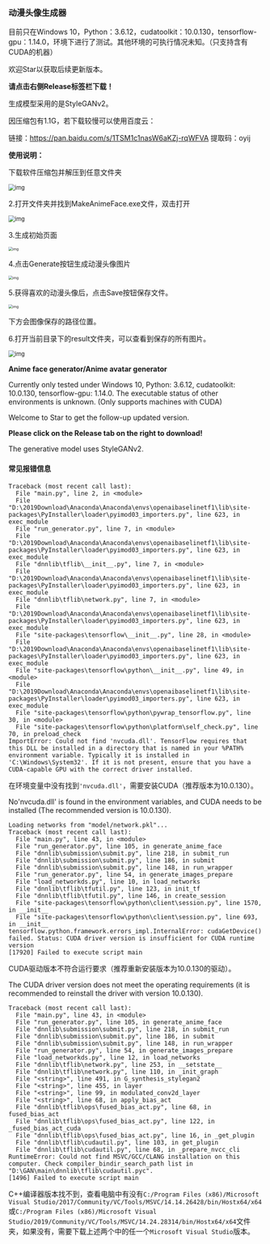 ### 动漫头像生成器

目前只在Windows 10，Python：3.6.12，cudatoolkit：10.0.130，tensorflow-gpu：1.14.0，环境下进行了测试。其他环境的可执行情况未知。（只支持含有CUDA的机器）

欢迎Star以获取后续更新版本。

**请点击右侧Release标签栏下载！**

生成模型采用的是StyleGANv2。



因压缩包有1.1G，若下载较慢可以使用百度云：

链接：https://pan.baidu.com/s/1TSM1c1nasW6aKZj-rqWFVA  提取码：oyij 

**使用说明：**

下载软件压缩包并解压到任意文件夹

<img src="https://banni.oss-cn-beijing.aliyuncs.com/img/20210401200955.jpg" alt="img" style="zoom: 80%;" />

2.打开文件夹并找到MakeAnimeFace.exe文件，双击打开

<img src="https://banni.oss-cn-beijing.aliyuncs.com/img/20210401200959.jpg" alt="img" style="zoom:80%;" />

3.生成初始页面

<img src="https://banni.oss-cn-beijing.aliyuncs.com/img/20210401201001.jpg" alt="img" style="zoom:50%;" />

4.点击Generate按钮生成动漫头像图片

<img src="https://banni.oss-cn-beijing.aliyuncs.com/img/20210401201004.jpg" alt="img" style="zoom:50%;" />

5.获得喜欢的动漫头像后，点击Save按钮保存文件。

<img src="https://banni.oss-cn-beijing.aliyuncs.com/img/20210401201006.jpg" alt="img" style="zoom:50%;" />

下方会图像保存的路径位置。

6.打开当前目录下的result文件夹，可以查看到保存的所有图片。

<img src="https://banni.oss-cn-beijing.aliyuncs.com/img/20210401201008.jpg" alt="img" style="zoom: 80%;" />

 

**Anime face generator/Anime avatar generator**

Currently only tested under Windows 10, Python: 3.6.12, cudatoolkit: 10.0.130, tensorflow-gpu: 1.14.0. The executable status of other environments is unknown. (Only supports machines with CUDA)

Welcome to Star to get the follow-up updated version.

**Please click on the Release tab on the right to download!**

The generative model uses StyleGANv2.



#### 常见报错信息

```
Traceback (most recent call last):
  File "main.py", line 2, in <module>
  File "D:\2019Download\Anaconda\Anaconda\envs\openaibaselinetf1\lib\site-packages\PyInstaller\loader\pyimod03_importers.py", line 623, in exec_module
  File "run_generator.py", line 7, in <module>
  File "D:\2019Download\Anaconda\Anaconda\envs\openaibaselinetf1\lib\site-packages\PyInstaller\loader\pyimod03_importers.py", line 623, in exec_module
  File "dnnlib\tflib\__init__.py", line 7, in <module>
  File "D:\2019Download\Anaconda\Anaconda\envs\openaibaselinetf1\lib\site-packages\PyInstaller\loader\pyimod03_importers.py", line 623, in exec_module
  File "dnnlib\tflib\network.py", line 7, in <module>
  File "D:\2019Download\Anaconda\Anaconda\envs\openaibaselinetf1\lib\site-packages\PyInstaller\loader\pyimod03_importers.py", line 623, in exec_module
  File "site-packages\tensorflow\__init__.py", line 28, in <module>
  File "D:\2019Download\Anaconda\Anaconda\envs\openaibaselinetf1\lib\site-packages\PyInstaller\loader\pyimod03_importers.py", line 623, in exec_module
  File "site-packages\tensorflow\python\__init__.py", line 49, in <module>
  File "D:\2019Download\Anaconda\Anaconda\envs\openaibaselinetf1\lib\site-packages\PyInstaller\loader\pyimod03_importers.py", line 623, in exec_module
  File "site-packages\tensorflow\python\pywrap_tensorflow.py", line 30, in <module>
  File "site-packages\tensorflow\python\platform\self_check.py", line 70, in preload_check
ImportError: Could not find 'nvcuda.dll'. TensorFlow requires that this DLL be installed in a directory that is named in your %PATH% environment variable. Typically it is installed in 'C:\Windows\System32'. If it is not present, ensure that you have a CUDA-capable GPU with the correct driver installed.
```

在环境变量中没有找到`'nvcuda.dll'`，需要安装CUDA（推荐版本为10.0.130）。

No'nvcuda.dll' is found in the environment variables, and CUDA needs to be installed (The recommended version is 10.0.130).



```
Loading networks from "model/network.pkl"...
Traceback (most recent call last):
  File "main.py", line 43, in <module>
  File "run_generator.py", line 105, in generate_anime_face
  File "dnnlib\submission\submit.py", line 218, in submit_run
  File "dnnlib\submission\submit.py", line 186, in submit
  File "dnnlib\submission\submit.py", line 148, in run_wrapper
  File "run_generator.py", line 54, in generate_images_prepare
  File "load_networkds.py", line 10, in load_networks
  File "dnnlib\tflib\tfutil.py", line 123, in init_tf
  File "dnnlib\tflib\tfutil.py", line 146, in create_session
  File "site-packages\tensorflow\python\client\session.py", line 1570, in __init__
  File "site-packages\tensorflow\python\client\session.py", line 693, in __init__
tensorflow.python.framework.errors_impl.InternalError: cudaGetDevice() failed. Status: CUDA driver version is insufficient for CUDA runtime version
[17920] Failed to execute script main
```

CUDA驱动版本不符合运行要求（推荐重新安装版本为10.0.130的驱动）。

The CUDA driver version does not meet the operating requirements (it is recommended to reinstall the driver with version 10.0.130).

```
Traceback (most recent call last):
  File "main.py", line 43, in <module>
  File "run_generator.py", line 105, in generate_anime_face
  File "dnnlib\submission\submit.py", line 218, in submit_run
  File "dnnlib\submission\submit.py", line 186, in submit
  File "dnnlib\submission\submit.py", line 148, in run_wrapper
  File "run_generator.py", line 54, in generate_images_prepare
  File "load_networkds.py", line 12, in load_networks
  File "dnnlib\tflib\network.py", line 253, in __setstate__
  File "dnnlib\tflib\network.py", line 110, in _init_graph
  File "<string>", line 491, in G_synthesis_stylegan2
  File "<string>", line 455, in layer
  File "<string>", line 99, in modulated_conv2d_layer
  File "<string>", line 68, in apply_bias_act
  File "dnnlib\tflib\ops\fused_bias_act.py", line 68, in fused_bias_act
  File "dnnlib\tflib\ops\fused_bias_act.py", line 122, in _fused_bias_act_cuda
  File "dnnlib\tflib\ops\fused_bias_act.py", line 16, in _get_plugin
  File "dnnlib\tflib\cudautil.py", line 103, in get_plugin
  File "dnnlib\tflib\cudautil.py", line 68, in _prepare_nvcc_cli
RuntimeError: Could not find MSVC/GCC/CLANG installation on this computer. Check compiler_bindir_search_path list in "D:\GAN\main\dnnlib\tflib\cudautil.pyc".
[1496] Failed to execute script main
```

C++编译器版本找不到，查看电脑中有没有`C:/Program Files (x86)/Microsoft Visual Studio/2017/Community/VC/Tools/MSVC/14.14.26428/bin/Hostx64/x64`或`C:/Program Files (x86)/Microsoft Visual Studio/2019/Community/VC/Tools/MSVC/14.24.28314/bin/Hostx64/x64`文件夹，如果没有，需要下载上述两个中的任一个`Microsoft Visual Studio`版本。

